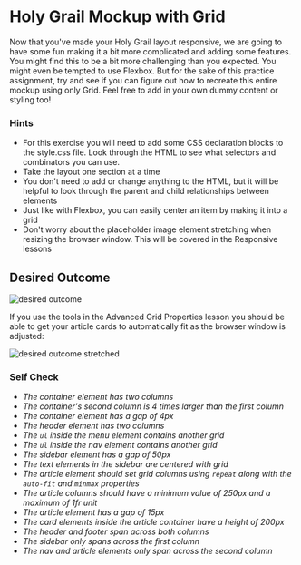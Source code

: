 # Holy Grail Mockup with Grid

Now that you've made your Holy Grail layout responsive, we are going to have some fun making it a bit more complicated and adding some features. You might find this to be a bit more challenging than you expected. You might even be tempted to use Flexbox. But for the sake of this practice assignment, try and see if you can figure out how to recreate this entire mockup using only Grid. Feel free to add in your own dummy content or styling too!

### Hints
- For this exercise you will need to add some CSS declaration blocks to the style.css file. Look through the HTML to see what selectors and combinators you can use.
- Take the layout one section at a time
- You don't need to add or change anything to the HTML, but it will be helpful to look through the parent and child relationships between elements
- Just like with Flexbox, you can easily center an item by making it into a grid
- Don't worry about the placeholder image element stretching when resizing the browser window. This will be covered in the Responsive lessons

## Desired Outcome

![desired outcome](./desired-outcome.png)

If you use the tools in the Advanced Grid Properties lesson you should be able to get your article cards to automatically fit as the browser window is adjusted:

![desired outcome stretched](./desired-outcome-stretched.png)

### Self Check
- *The container element has two columns*
- *The container's second column is 4 times larger than the first column*
- *The container element has a gap of 4px*
- *The header element has two columns*
- *The `ul` inside the menu element contains another grid*
- *The `ul` inside the nav element contains another grid*
- *The sidebar element has a gap of 50px*
- *The text elements in the sidebar are centered with grid*
- *The article element should set grid columns using `repeat` along with the `auto-fit` and `minmax` properties*
- *The article columns should have a minimum value of 250px and a maximum of 1fr unit*
- *The article element has a gap of 15px*
- *The card elements inside the article container have a height of 200px*
- *The header and footer span across both columns*
- *The sidebar only spans across the first column*
- *The nav and article elements only span across the second column*
